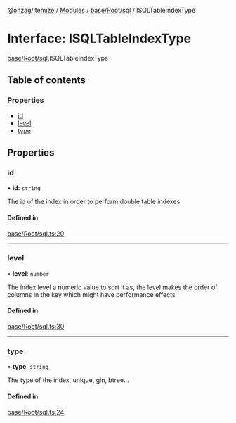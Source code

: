 [@onzag/itemize](../README.md) / [Modules](../modules.md) / [base/Root/sql](../modules/base_Root_sql.md) / ISQLTableIndexType

# Interface: ISQLTableIndexType

[base/Root/sql](../modules/base_Root_sql.md).ISQLTableIndexType

## Table of contents

### Properties

- [id](base_Root_sql.ISQLTableIndexType.md#id)
- [level](base_Root_sql.ISQLTableIndexType.md#level)
- [type](base_Root_sql.ISQLTableIndexType.md#type)

## Properties

### id

• **id**: `string`

The id of the index in order to perform double table indexes

#### Defined in

[base/Root/sql.ts:20](https://github.com/onzag/itemize/blob/73e0c39e/base/Root/sql.ts#L20)

___

### level

• **level**: `number`

The index level a numeric value to sort it as, the level
makes the order of columns in the key which might have
performance effects

#### Defined in

[base/Root/sql.ts:30](https://github.com/onzag/itemize/blob/73e0c39e/base/Root/sql.ts#L30)

___

### type

• **type**: `string`

The type of the index, unique, gin, btree...

#### Defined in

[base/Root/sql.ts:24](https://github.com/onzag/itemize/blob/73e0c39e/base/Root/sql.ts#L24)

